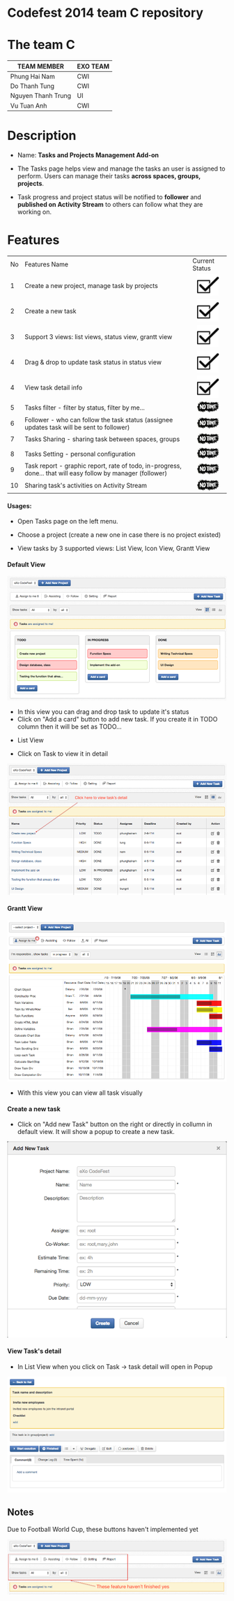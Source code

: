 Codefest 2014 team C repository
===========

# The team C

TEAM MEMBER | EXO TEAM
------------ | ------------- 
Phung Hai Nam | CWI
Do Thanh Tung | CWI
Nguyen Thanh Trung | UI
Vu Tuan Anh | CWI


# Description 

- Name: <b>Tasks and Projects Management Add-on</b>

- The Tasks page helps view and manage the tasks an user is assigned to perform. Users can manage their tasks <b>across spaces, groups, projects</b>.

- Task progress and project status will be notified to <b>follower</b> and <b>published on Activity Stream</b> to others can follow what they are working on.

# Features

<table>
<tr><td>No</td><td>Features Name</td><td>Current Status</td></tr>
<tr><td>1</td><td>Create a new project, manage task by projects</td><td style="text-align: center;"><img src="source-html/task/ok2.png" alt="implemented"/ style="width:50px;"></td></tr>
<tr><td>2</td><td>Create a new task</td><td style="text-align: center;"><img src="source-html/task/ok2.png" alt="implemented"/ style="width:50px;"></td></tr>
<tr><td>3</td><td>Support 3 views: list views, status view, grantt view</td><td style="text-align: center;"><img src="source-html/task/ok2.png" alt="implemented"/ style="width:50px;"></td></tr>
<tr><td>4</td><td>Drag & drop to update task status in status view</td><td style="text-align: center;"><img src="source-html/task/ok2.png" alt="implemented"/ style="width:50px;"></td></tr>
<tr><td>4</td><td>View task detail info</td><td style="text-align: center;"><img src="source-html/task/ok2.png" alt="implemented"/ style="width:50px;"></td></tr>
<tr><td>5</td><td>Tasks filter - filter by status, filter by me...</td><td style="text-align: center;"><img src="source-html/task/notime.jpg" alt="not enough time" style="width:50px;"/></td></tr>
<tr><td>6</td><td>Follower - who can follow the task status (assignee updates task will be sent to follower)</td><td style="text-align: center;"><img src="source-html/task/notime.jpg" alt="not enough time" style="width:50px;"/></td></tr>
<tr><td>7</td><td>Tasks Sharing - sharing task between spaces, groups</td><td style="text-align: center;"><img src="source-html/task/notime.jpg" alt="not enough time" style="width:50px;"/></td></tr>
<tr><td>8</td><td>Tasks Setting - personal configuration</td><td style="text-align: center;"><img src="source-html/task/notime.jpg" alt="not enough time" style="width:50px;"/></td></tr>
<tr><td>9</td><td>Task report - graphic report, rate of todo, in-progress, done... that will easy follow by manager (follower)</td><td style="text-align: center;"><img src="source-html/task/notime.jpg" alt="not enough time" style="width:50px;"/></td></tr>
<tr><td>10</td><td>Sharing task's activities on Activity Stream</td><td style="text-align: center;"><img src="source-html/task/notime.jpg" alt="not enough time" style="width:50px;"/></td></tr>
</table>


#### Usages:

- Open Tasks page on the left menu.

- Choose a project (create a new one in case there is no project existed)

- View tasks by 3 supported views: List View, Icon View, Grantt View

#### Default View

<img src="source-html/task/iconview1.png" />

- In this view you can drag and drop task to update it's status
- Click on "Add a card" button to add new task. If you create it in TODO column then it will be set as TODO...

* List View

- Click on Task to view it in detail

<img src="/source-html/task/listview.png" />


#### Grantt View

<img src="https://raw.githubusercontent.com/exo-codefest/2014-team-C/master/source-html/task/grantt_view.png" />

- With this view you can view all task visually 

#### Create a new task 

- Click on "Add new Task" button on the right or directly in collumn in default view. It will show a popup to create a new task.

<img src="/source-html/task/createtask2.png" />

#### View Task's detail

- In List View when you click on Task -> task detail will open in Popup

<img src="https://raw.githubusercontent.com/exo-codefest/2014-team-C/master/source-html/task/task-detail.png" />

## Notes ##

Due to Football World Cup, these buttons haven't implemented yet

<img src="/source-html/task/waitingfeature.png" />


